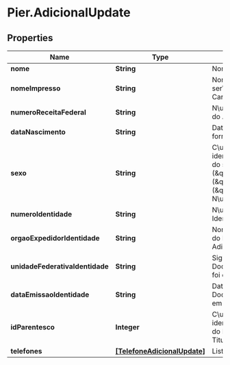 # Pier.AdicionalUpdate

## Properties
Name | Type | Description | Notes
------------ | ------------- | ------------- | -------------
**nome** | **String** | Nome completo do Adicional. | 
**nomeImpresso** | **String** | Nome do Adicional que ser\u00C3\u00A1 gravado no Cart\u00C3\u00A3o. | [optional] 
**numeroReceitaFederal** | **String** | N\u00C3\u00BAmero do CPF ou CNPJ do Adicional. | 
**dataNascimento** | **String** | Data de Nascimento do Adicional em formato yyyy-MM-dd. | [optional] 
**sexo** | **String** | C\u00C3\u00B3digo de identifica\u00C3\u00A7\u00C3\u00A3o do sexo da Pessoa, quando PF, sendo: (\&quot;M\&quot;: Masculino), (\&quot;F\&quot;: Feminino), (\&quot;O\&quot;: Outro), (\&quot;N\&quot;: N\u00C3\u00A3o Especificado). | [optional] 
**numeroIdentidade** | **String** | N\u00C3\u00BAmero do Documento de Identidade do Adicional. | [optional] 
**orgaoExpedidorIdentidade** | **String** | Nome do Org\u00C3\u00A3o Emissor do Documento de Identidade do Adicional. | [optional] 
**unidadeFederativaIdentidade** | **String** | Sigla da Unidade Federativa onde o Documento de Identidade do Adicional foi emitido. | [optional] 
**dataEmissaoIdentidade** | **String** | Data de emiss\u00C3\u00A3o do Documento de Identidade do Adicional em formato yyyy-MM-dd. | [optional] 
**idParentesco** | **Integer** | C\u00C3\u00B3digo de identifica\u00C3\u00A7\u00C3\u00A3o do Parentesco do Adicional com o Titular. | [optional] 
**telefones** | [**[TelefoneAdicionalUpdate]**](TelefoneAdicionalUpdate.md) | Lista de telefones do adicional. | [optional] 



